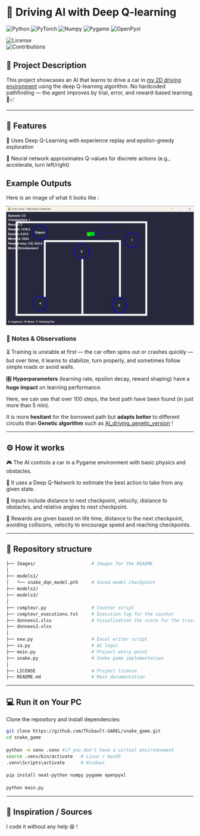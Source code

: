 # 🚗 Driving AI with Deep Q-learning

![Python](https://img.shields.io/badge/python-3.9%2B-blue.svg)
![PyTorch](https://img.shields.io/badge/Pytorch-2.7.1%2Bcu118-red.svg)
![Numpy](https://img.shields.io/badge/Numpy-2.2.6-red.svg)
![Pygame](https://img.shields.io/badge/Pygame-2.6.1-red.svg)
![OpenPyxl](https://img.shields.io/badge/OpenPyxl-3.1.5-red.svg)  

![License](https://img.shields.io/badge/license-MIT-green.svg)  
![Contributions](https://img.shields.io/badge/contributions-welcome-orange.svg)  

## 📝 Project Description 
This project showcases an AI that learns to drive a car in [my 2D driving environment](https://github.com/Thibault-GAREL/driving_game) using the deep Q-learning algorithm. No hardcoded pathfinding — the agent improves by trial, error, and reward-based learning. 🧠📈


---

## 🚀 Features
  🤖 Uses Deep Q-Learning with experience replay and epsilon-greedy exploration

  🧱 Neural network approximates Q-values for discrete actions (e.g., accelerate, turn left/right)


## Example Outputs
Here is an image of what it looks like :

![Image_cars](Images/Img_car.png)


### 📝 Notes & Observations
⏳ Training is unstable at first — the car often spins out or crashes quickly — but over time, it learns to stabilize, turn properly, and sometimes follow simple roads or avoid walls.

🎛️ **Hyperparameters** (learning rate, epsilon decay, reward shaping) have a **huge impact** on learning performance.

Here, we can see that over 100 steps, the best path have been found (in just more than 5 min).

It is more **hesitant** for the borrowed path but **adapts better** to different circuits than **Genetic algorithm** such as [AI_driving_genetic_version](https://github.com/Thibault-GAREL/AI_driving_genetic_version) !

---

## ⚙️ How it works
🎮 The AI controls a car in a Pygame environment with basic physics and obstacles.

🧠 It uses a Deep Q-Network to estimate the best action to take from any given state.

🧾 Inputs include distance to next checkpoint, velocity, distance to obstacles, and relative angles to next checkpoint.

🎯 Rewards are given based on life time, distance to the next checkpoint, avoiding collisions, velocity to encourage speed and reaching checkpoints.

---

## 📂 Repository structure  
```bash
├── Images/                     # Images for the README
│
├── models1/                    
│   └── snake_dqn_model.pth     # Saved model checkpoint
├── models2/                    
├── models3/                    
│
├── compteur.py                 # Counter script
├── compteur_executions.txt     # Execution log for the counter
├── donnees1.xlsx               # Visualization the score for the training
├── donnees2.xlsx
│
├── exw.py                      # Excel writer script
├── ia.py                       # AI logic
├── main.py                     # Project entry point
├── snake.py                    # Snake game implementation
│
├── LICENSE                     # Project license
├── README.md                   # Main documentation
```

---

## 💻 Run it on Your PC  
Clone the repository and install dependencies:  
```bash
git clone https://github.com/Thibault-GAREL/snake_game.git
cd snake_game

python -m venv .venv #if you don't have a virtual environnement
source .venv/bin/activate   # Linux / macOS
.venv\Scripts\activate      # Windows

pip install neat-python numpy pygame openpyxl

python main.py
```
---

## 📖 Inspiration / Sources  
I code it without any help 😆 !






